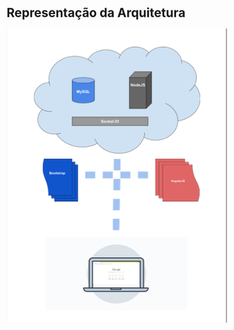 # Representação da Arquitetura

![alt text](https://github.com/anatoliandrei/mentor/blob/master/Representacao%20da%20arquitetura/representacao-arquitetura.png)
